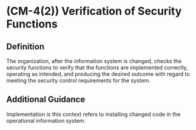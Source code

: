 
# (CM-4(2)) Verification of Security Functions

## Definition

The organization, after the information system is changed, checks the security functions to verify that the functions are implemented correctly, operating as intended, and producing the desired outcome with regard to meeting the security control requirements for the system.

## Additional Guidance

Implementation is this context refers to installing changed code in the operational information system.
